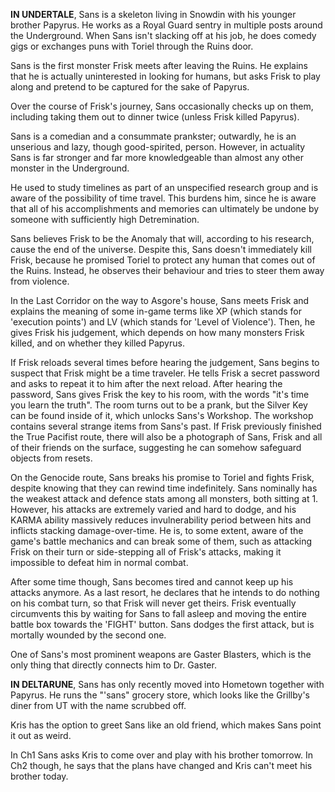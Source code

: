 **IN UNDERTALE**, Sans is a skeleton living in Snowdin with his younger brother Papyrus. He works as a Royal Guard sentry in multiple posts around the Underground. When Sans isn't slacking off at his job, he does comedy gigs or exchanges puns with Toriel through the Ruins door.

Sans is the first monster Frisk meets after leaving the Ruins. He explains that he is actually uninterested in looking for humans, but asks Frisk to play along and pretend to be captured for the sake of Papyrus.

Over the course of Frisk's journey, Sans occasionally checks up on them, including taking them out to dinner twice (unless Frisk killed Papyrus).

Sans is a comedian and a consummate prankster; outwardly, he is an unserious and lazy, though good-spirited, person.
However, in actuality Sans is far stronger and far more knowledgeable than almost any other monster in the Underground.

He used to study timelines as part of an unspecified research group and is aware of the possibility of time travel. This burdens him, since he is aware that all of his accomplishments and memories can ultimately be undone by someone with sufficiently high Detremination.

Sans believes Frisk to be the Anomaly that will, according to his research, cause the end of the universe. Despite this, Sans doesn't immediately kill Frisk, because he promised Toriel to protect any human that comes out of the Ruins. Instead, he observes their behaviour and tries to steer them away from violence.

In the Last Corridor on the way to Asgore's house, Sans meets Frisk and explains the meaning of some in-game terms like XP (which stands for 'execution points') and LV (which stands for 'Level of Violence'). Then, he gives Frisk his judgement, which depends on how many monsters Frisk killed, and on whether they killed Papyrus.

If Frisk reloads several times before hearing the judgement, Sans begins to suspect that Frisk might be a time traveler. He tells Frisk a secret password and asks to repeat it to him after the next reload. After hearing the password, Sans gives Frisk the key to his room, with the words "it's time you learn the truth".
The room turns out to be a prank, but the Silver Key can be found inside of it, which unlocks Sans's Workshop. The workshop contains several strange items from Sans's past. If Frisk previously finished the True Pacifist route, there will also be a photograph of Sans, Frisk and all of their friends on the surface, suggesting he can somehow safeguard objects from resets. 

On the Genocide route, Sans breaks his promise to Toriel and fights Frisk, despite knowing that they can rewind time indefinitely. Sans nominally has the weakest attack and defence stats among all monsters, both sitting at 1. However, his attacks are extremely varied and hard to dodge, and his KARMA ability massively reduces invulnerability period between hits and inflicts stacking damage-over-time. He is, to some extent, aware of the game's battle mechanics and can break some of them, such as attacking Frisk on their turn or side-stepping all of Frisk's attacks, making it impossible to defeat him in normal combat.

After some time though, Sans becomes tired and cannot keep up his attacks anymore. As a last resort, he declares that he intends to do nothing on his combat turn, so that Frisk will never get theirs. Frisk eventually circumvents this by waiting for Sans to fall asleep and moving the entire battle box towards the 'FIGHT' button. Sans dodges the first attack, but is mortally wounded by the second one.

One of Sans's most prominent weapons are Gaster Blasters, which is the only thing that directly connects him to Dr. Gaster.

**IN DELTARUNE**, Sans has only recently moved into Hometown together with Papyrus. He runs the "'sans" grocery store, which looks like the Grillby's diner from UT with the name scrubbed off.

Kris has the option to greet Sans like an old friend, which makes Sans point it out as weird.

In Ch1 Sans asks Kris to come over and play with his brother tomorrow. In Ch2 though, he says that the plans have changed and Kris can't meet his brother today.
